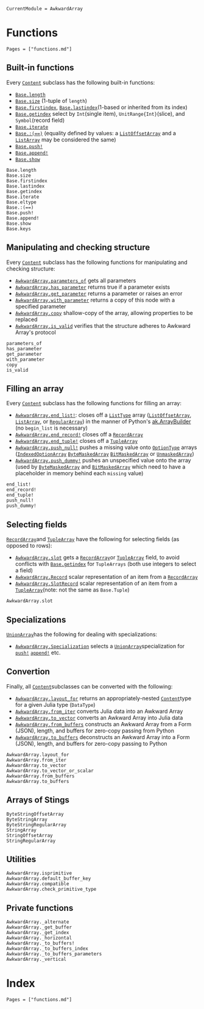 ```@meta
CurrentModule = AwkwardArray
```

# Functions

```@contents
Pages = ["functions.md"]
```

## Built-in functions

Every [`Content`](@ref) subclass has the following built-in functions:

* [`Base.length`](@ref)
* [`Base.size`](@ref) (1-tuple of `length`)
* [`Base.firstindex`](@ref), [`Base.lastindex`](@ref)(1-based or inherited from its index)
* [`Base.getindex`](@ref) select by `Int`(single item), `UnitRange{Int}`(slice), and `Symbol`(record field)
* [`Base.iterate`](@ref)
* [`Base.:(==)`](@ref) (equality defined by values: a [`ListOffsetArray`](@ref) and a [`ListArray`](@ref) may be considered the same)
* [`Base.push!`](@ref)
* [`Base.append!`](@ref)
* [`Base.show`](@ref)

```@docs
Base.length
Base.size
Base.firstindex
Base.lastindex
Base.getindex
Base.iterate
Base.eltype
Base.:(==)
Base.push!
Base.append!
Base.show
Base.keys
```

## Manipulating and checking structure

Every [`Content`](@ref) subclass has the following functions for manipulating and checking structure:

* [`AwkwardArray.parameters_of`](@ref) gets all parameters
* [`AwkwardArray.has_parameter`](@ref) returns true if a parameter exists
* [`AwkwardArray.get_parameter`](@ref) returns a parameter or raises an error
* [`AwkwardArray.with_parameter`](@ref) returns a copy of this node with a specified parameter
* [`AwkwardArray.copy`](@ref) shallow-copy of the array, allowing properties to be replaced
* [`AwkwardArray.is_valid`](@ref) verifies that the structure adheres to Awkward Array's protocol

```@docs
parameters_of
has_parameter
get_parameter
with_parameter
copy
is_valid
```

## Filling an array

Every [`Content`](@ref) subclass has the following functions for filling an array:

* [`AwkwardArray.end_list!`](@ref): closes off a [`ListType`](@ref) array ([`ListOffsetArray`](@ref), [`ListArray`](@ref), or [`RegularArray`](@ref)) in the manner of Python's [ak.ArrayBuilder](https://awkward-array.org/doc/main/reference/generated/ak.ArrayBuilder.html) (no `begin_list` is necessary)
* [`AwkwardArray.end_record!`](@ref) closes off a [`RecordArray`](@ref)
* [`AwkwardArray.end_tuple!`](@ref) closes off a [`TupleArray`](@ref)
* [`AwkwardArray.push_null!`](@ref) pushes a missing value onto [`OptionType`](@ref) arrays ([`IndexedOptionArray`](@ref) [`ByteMaskedArray`](@ref) [`BitMaskedArray`](@ref) or [`UnmaskedArray`](@ref))
* [`AwkwardArray.push_dummy!`](@ref) pushes an unspecified value onto the array (used by [`ByteMaskedArray`](@ref) and [`BitMaskedArray`](@ref) which need to have a placeholder in memory behind each `missing` value)

```@docs
end_list!
end_record!
end_tuple!
push_null!
push_dummy!
```
## Selecting fields

[`RecordArray`](@ref)and [`TupleArray`](@ref) have the following for selecting fields (as opposed to rows):

* [`AwkwardArray.slot`](@ref) gets a [`RecordArray`](@ref)or [`TupleArray`](@ref) field, to avoid conflicts with [`Base.getindex`](@ref) for `TupleArrays` (both use integers to select a field)
* [`AwkwardArray.Record`](@ref) scalar representation of an item from a [`RecordArray`](@ref)
* [`AwkwardArray.SlotRecord`](@ref) scalar representation of an item from a [`TupleArray`](@ref)(note: not the same as `Base.Tuple`)

```@docs
AwkwardArray.slot
```

## Specializations

[`UnionArray`](@ref)has the following for dealing with specializations:

* [`AwkwardArray.Specialization`](@ref) selects a [`UnionArray`](@ref)specialization for [`push!`](@ref) [`append!`](@ref) etc.

## Convertion

Finally, all [`Content`](@ref)subclasses can be converted with the following:

* [`AwkwardArray.layout_for`](@ref) returns an appropriately-nested [`Content`](@ref)type for a given Julia type (`DataType`)
* [`AwkwardArray.from_iter`](@ref) converts Julia data into an Awkward Array
* [`AwkwardArray.to_vector`](@ref) converts an Awkward Array into Julia data
* [`AwkwardArray.from_buffers`](@ref) constructs an Awkward Array from a Form (JSON), length, and buffers for zero-copy passing from Python
* [`AwkwardArray.to_buffers`](@ref) deconstructs an Awkward Array into a Form (JSON), length, and buffers for zero-copy passing to Python

```@docs
AwkwardArray.layout_for
AwkwardArray.from_iter
AwkwardArray.to_vector
AwkwardArray.to_vector_or_scalar
AwkwardArray.from_buffers
AwkwardArray.to_buffers
```

## Arrays of Stings

```@docs
ByteStringOffsetArray
ByteStringArray
ByteStringRegularArray
StringArray
StringOffsetArray
StringRegularArray
```

## Utilities

```@docs
AwkwardArray.isprimitive
AwkwardArray.default_buffer_key
AwkwardArray.compatible
AwkwardArray.check_primitive_type
```

## Private functions

```@docs
AwkwardArray._alternate
AwkwardArray._get_buffer
AwkwardArray._get_index
AwkwardArray._horizontal
AwkwardArray._to_buffers!
AwkwardArray._to_buffers_index
AwkwardArray._to_buffers_parameters
AwkwardArray._vertical
```

# Index

```@index
Pages = ["functions.md"]
```

